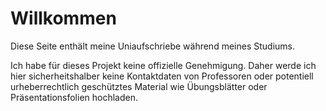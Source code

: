 # Willkommen
Diese Seite enthält meine Uniaufschriebe während meines Studiums.

Ich habe für dieses Projekt keine offizielle Genehmigung. 
Daher werde ich hier sicherheitshalber keine Kontaktdaten von Professoren oder potentiell
urheberrechtlich geschütztes Material wie Übungsblätter oder Präsentationsfolien hochladen.
